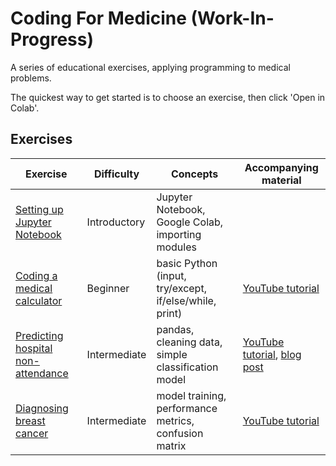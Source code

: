 # Coding For Medicine (Work-In-Progress)
A series of educational exercises, applying programming to medical problems.

The quickest way to get started is to choose an exercise, then click 'Open in Colab'.


## Exercises

| Exercise                           | Difficulty   | Concepts                                               | Accompanying material |
| ---------------------------------- | ------------ | ------------------------------------------------------ | --------------------- |
| [Setting up Jupyter Notebook](https://github.com/chris-lovejoy/CodingForMedicine/blob/main/Setting_up_Jupyter_Notebook.ipynb)  | Introductory     | Jupyter Notebook, Google Colab, importing modules |    |
| [Coding a medical calculator](https://github.com/chris-lovejoy/CodingForMedicine/blob/main/Coding_Medical_Calculator/SIRS_Calculator.ipynb)  | Beginner     | basic Python (input, try/except, if/else/while, print) | [YouTube tutorial](https://www.youtube.com/watch?v=ve9Mz58p4VA)   |
| [Predicting hospital non-attendance](https://github.com/chris-lovejoy/CodingForMedicine/blob/main/Predicting_No_Shows.ipynb) | Intermediate | pandas, cleaning data, simple classification model     | [YouTube tutorial](https://www.youtube.com/watch?v=Y9O2_2NQ0RM), [blog post](https://chrislovejoy.me/no-shows/)  |
| [Diagnosing breast cancer](https://github.com/chris-lovejoy/CodingForMedicine/blob/main/Breast_cancer_features.ipynb)           | Intermediate | model training, performance metrics, confusion matrix  | [YouTube tutorial](https://www.youtube.com/watch?v=c8s5GKRrenY) |


